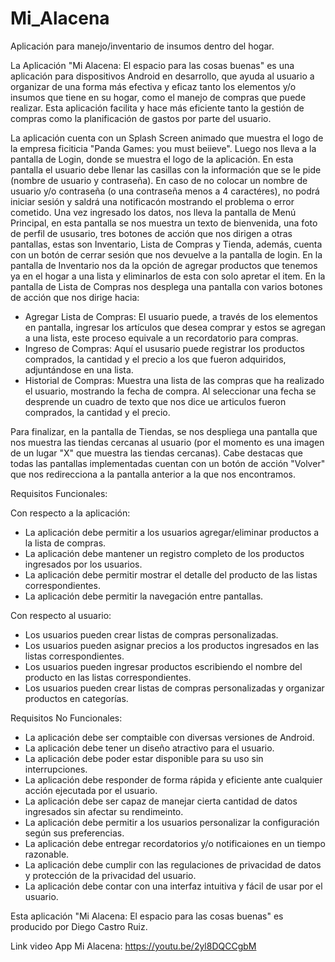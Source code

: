 # Mi_Alacena
Aplicación para manejo/inventario de insumos dentro del hogar.

La Aplicación "Mi Alacena: El espacio para las cosas buenas" es una aplicación para dispositivos Android en desarrollo, que ayuda al usuario a organizar de una forma más efectiva y eficaz tanto los elementos
y/o insumos que tiene en su hogar, como el manejo de compras que puede realizar. 
Esta aplicación facilita y hace más eficiente tanto la gestión de compras como la planificación de gastos por parte del usuario.

La aplicación cuenta con un Splash Screen animado que muestra el logo de la empresa ficiticia "Panda Games: you must beiieve". 
Luego nos lleva a la pantalla de Login, donde se muestra el logo de la aplicación. En esta pantalla el usuario debe llenar las casillas con la información que se le pide (nombre de usuario y contraseña).
En caso de no colocar un nombre de usuario y/o contraseña (o una contraseña menos a 4 caractéres), no podrá iniciar sesión y saldrá una notificacón mostrando el problema o error cometido.
Una vez ingresado los datos, nos lleva la pantalla de Menú Principal, en esta pantalla se nos muestra un texto de bienvenida, una foto de perfil de ususario, tres botones de acción que nos dirigen a otras pantallas,
estas son Inventario, Lista de Compras y Tienda, además, cuenta con un botón de cerrar sesión que nos devuelve a la pantalla de login.
En la pantalla de Inventario nos da la opción de agregar productos que tenemos ya en el hogar a una lista y eliminarlos de esta con solo apretar el item.
En la pantalla de Lista de Compras nos desplega una pantalla con varios botones de acción que nos dirige hacia:
- Agregar Lista de Compras: El usuario puede, a través de los elementos en pantalla, ingresar los artículos que desea comprar y estos se agregan a una lista, este proceso equivale a un recordatorio para compras.
- Ingreso de Compras: Aquí el ususario puede registrar los productos comprados, la cantidad y el precio a los que fueron adquiridos, adjuntándose en una lista.
- Historial de Compras: Muestra una lista de las compras que ha realizado el usuario, mostrando la fecha de compra. Al seleccionar una fecha se desprende un cuadro de texto que nos dice ue articulos fueron comprados, la cantidad y el precio.

Para finalizar, en la pantalla de Tiendas, se nos despliega una pantalla que nos muestra las tiendas cercanas al usuario (por el momento es una imagen de un lugar "X" que muestra las tiendas cercanas).
Cabe destacas que todas las pantallas implementadas cuentan con un botón de acción "Volver" que nos redirecciona a la pantalla anterior a la que nos encontramos.



Requisitos Funcionales:

Con respecto a la aplicación:
- La aplicación debe permitir a los usuarios agregar/eliminar productos a la lista de compras.
- La aplicación debe mantener un registro completo de los productos ingresados por los usuarios.
- La aplicación debe permitir mostrar el detalle del producto de las listas correspondientes.
- La aplicación debe permitir la navegación entre pantallas.

Con respecto al usuario:
- Los usuarios pueden crear listas de compras personalizadas.
- Los usuarios pueden asignar precios a los productos ingresados en las listas correspondientes.
- Los usuarios pueden ingresar productos escribiendo el nombre del producto en las listas correspondientes.
- Los usuarios pueden crear listas de compras personalizadas y organizar productos en categorías.

Requisitos No Funcionales:

- La aplicación debe ser comptaible con diversas versiones de Android.
- La aplicación debe tener un diseño atractivo para el usuario.
- La aplicación debe poder estar disponible para su uso sin interrupciones.
- La aplicación debe responder de forma rápida y eficiente ante cualquier acción ejecutada por el usuario.
- La aplicación debe ser capaz de manejar cierta cantidad de datos ingresados sin afectar su rendimeinto.
- La aplicación debe permitir a los usuarios personalizar la configuración según sus preferencias.
- La aplicación debe entregar recordatorios y/o notificaiones en un tiempo razonable.
- La aplicación debe cumplir con las regulaciones de privacidad de datos y protección de la privacidad del usuario.
- La aplicación debe contar con una interfaz intuitiva y fácil de usar por el usuario.

Esta aplicación "Mi Alacena: El espacio para las cosas buenas" es producido por Diego Castro Ruiz. 

Link video App Mi Alacena: https://youtu.be/2yl8DQCCgbM



